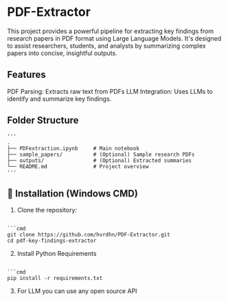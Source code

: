 # PDF-Extractor
This project provides a powerful pipeline for extracting key findings from research papers in PDF format using Large Language Models. It's designed to assist researchers, students, and analysts by summarizing complex papers into concise, insightful outputs.

## Features
PDF Parsing: Extracts raw text from PDFs
LLM Integration: Uses LLMs to identify and summarize key findings.

## Folder Structure
<pre><code>''' 
.
├── PDFextraction.ipynb     # Main notebook
├── sample_papers/          # (Optional) Sample research PDFs
├── outputs/                # (Optional) Extracted summaries
└── README.md               # Project overview
'''</code></pre>

## 🔧 Installation (Windows CMD)

1. Clone the repository:

<pre><code>
```cmd
git clone https://github.com/hvrdhn/PDF-Extractor.git
cd pdf-key-findings-extractor
</code></pre></pre>

2. Install Python Requirements
<pre><code>
```cmd
pip install -r requirements.txt
</code></pre>

3. For LLM you can use any open source API
